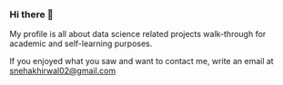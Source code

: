 ### Hi there 👋

My profile is all about data science related projects walk-through for academic and self-learning purposes.

If you enjoyed what you saw and want to contact me, write an email at snehakhirwal02@gmail.com

